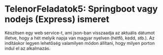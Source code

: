 # TelenorFeladatok5: Springboot vagy nodejs (Express) ismeret

Készítsen egy web service-t, ami json-ban visszaadja az aktuális dátumot illetve, hogy a hét melyik
napja van magyar nyelven (hétfő, kedd, stb.). Az indításkor legyen lehetőség valamilyen módon
állítani, hogy milyen porton indul el az alkalmazás.
